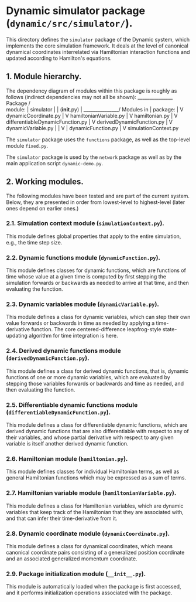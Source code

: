 # Dynamic simulator package (`dynamic/src/simulator/`).

This directory defines the `simulator` package of the Dynamic system, 
which implements the core simulation framework.  It deals at the level
of canonical dynamical coordinates interrelated via Hamiltonian 
interaction functions and updated according to Hamilton's equations.

## 1. Module hierarchy.

The dependency diagram of modules within this package is roughly as follows
(indirect dependencies may not all be shown):
				 _______________
	Package 	/               \
	module:		|   simulator   |
				| (__init__.py) |
				\_______________/
	Modules in			|
	package:			|
						V
			  dynamicCoordinate.py
						|
						V
			 hamiltonianVariable.py
			 		    |
					    V
				 hamiltonian.py
						|
						V
		differentiableDynamicFunction.py
						|
						V
		     derivedDynamicFunction.py
					    |
					    V
			    dynamicVariable.py
				    |		|
				    V		|
	  dynamicFunction.py	|
							V
					simulationContext.py
				
The `simulator` package uses the `functions` package, as well as the 
top-level module `fixed.py`.
				
The `simulator` package is used by the `network` package as well as 
by the main application script `dynamic-demo.py`.

## 2. Working modules.

The following modules have been tested and are part of the
current system.  Below, they are presented in order from 
lowest-level to highest-level (later ones depend on earlier 
ones.)

### 2.1. Simulation context module (`simulationContext.py`).

This module defines global properties that apply to the entire 
simulation, e.g., the time step size.

### 2.2. Dynamic functions module (`dynamicFunction.py`).

This module defines classes for dynamic functions, which are 
functions of time whose value at a given time is computed by
first stepping the simulation forwards or backwards as needed
to arrive at that time, and then evaluating the function.

### 2.3. Dynamic variables module (`dynamicVariable.py`).

This module defines a class for dynamic variables, which can 
step their own value forwards or backwards in time as needed 
by applying a time-derivative function.  The core 
centered-difference leapfrog-style state-updating algorithm 
for time integration is here.

### 2.4. Derived dynamic functions module (`derivedDynamicFunction.py`).

This module defines a class for derived dynamic functions, that is,
dynamic functions of one or more dynamic variables, which are evaluated
by stepping those variables forwards or backwards and time as needed,
and then evaluating the function.

### 2.5. Differentiable dynamic functions module (`differentiableDynamicFunction.py`).

This module defines a class for differentiable dynamic functions,
which are derived dynamic functions that are also differentiable
with respect to any of their variables, and whose partial derivative
with respect to any given variable is itself another derived dynamic 
function.

### 2.6. Hamiltonian module (`hamiltonian.py`).

This module defines classes for individual Hamiltonian terms, as 
well as general Hamiltonian functions which may be expressed as
a sum of terms.

### 2.7. Hamiltonian variable module (`hamiltonianVariable.py`).

This module defines a class for Hamiltonian variables, which are
dynamic variables that keep track of the Hamiltonian that they are 
associated with, and that can infer their time-derivative from it.

### 2.8. Dynamic coordinate module (`dynamicCoordinate.py`).

This module defines a class for dynamical coordinates, which means
canonical coordinate pairs consisting of a generalized position
coordinate and an associated generalized momentum coordinate.

### 2.9. Package initialization module (`__init__.py`).

This module is automatically loaded when the package is first accessed,
and it performs initialization operations associated with the package.
